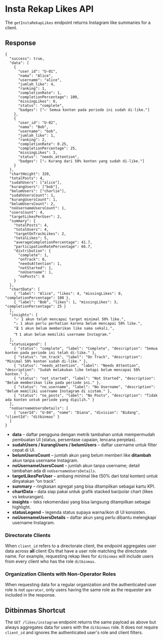 # Insta Rekap Likes API

The `getInstaRekapLikes` endpoint returns Instagram like summaries for a client.

## Response

```
{
  "success": true,
  "data": [
    {
      "user_id": "U-01",
      "nama": "Alice",
      "username": "alice",
      "jumlah_like": 4,
      "ranking": 1,
      "completionRate": 1,
      "completionPercentage": 100,
      "missingLikes": 0,
      "status": "complete",
      "badges": ["✅ Semua konten pada periode ini sudah di-like."]
    },
    {
      "user_id": "U-02",
      "nama": "Bob",
      "username": "bob",
      "jumlah_like": 1,
      "ranking": 2,
      "completionRate": 0.25,
      "completionPercentage": 25,
      "missingLikes": 3,
      "status": "needs_attention",
      "badges": ["⚠️ Kurang dari 50% konten yang sudah di-like."]
    }
  ],
  "chartHeight": 320,
  "totalPosts": 4,
  "sudahUsers": ["alice"],
  "kurangUsers": ["bob"],
  "belumUsers": ["charlie"],
  "sudahUsersCount": 1,
  "kurangUsersCount": 1,
  "belumUsersCount": 2,
  "noUsernameUsersCount": 1,
  "usersCount": 4,
  "targetLikesPerUser": 2,
  "summary": {
    "totalPosts": 4,
    "totalUsers": 4,
    "targetOnTrackLikes": 2,
    "totalLikes": 5,
    "averageCompletionPercentage": 41.7,
    "participationRatePercentage": 66.7,
    "distribution": {
      "complete": 1,
      "onTrack": 0,
      "needsAttention": 1,
      "notStarted": 1,
      "noUsername": 1,
      "noPosts": 0
    }
  },
  "chartData": [
    { "label": "Alice", "likes": 4, "missingLikes": 0, "completionPercentage": 100 },
    { "label": "Bob", "likes": 1, "missingLikes": 3, "completionPercentage": 25 }
  ],
  "insights": [
    "✅ 1 akun telah mencapai target minimal 50% like.",
    "⚠️ 1 akun perlu perhatian karena belum mencapai 50% like.",
    "⏳ 1 akun belum memberikan like sama sekali.",
    "❗ 1 akun belum memiliki username Instagram."
  ],
  "statusLegend": [
    { "status": "complete", "label": "Complete", "description": "Semua konten pada periode ini telah di-like." },
    { "status": "on_track", "label": "On Track", "description": "Minimal 50% konten sudah di-like." },
    { "status": "needs_attention", "label": "Needs Attention", "description": "Sudah melakukan like tetapi belum mencapai 50% konten." },
    { "status": "not_started", "label": "Not Started", "description": "Belum memberikan like pada periode ini." },
    { "status": "no_username", "label": "No Username", "description": "Belum memiliki username Instagram di sistem." },
    { "status": "no_posts", "label": "No Posts", "description": "Tidak ada konten untuk periode yang dipilih." }
  ],
  "noUsernameUsersDetails": [
    { "userId": "U-04", "name": "Diana", "division": "Bidang", "clientId": "ditbinmas" }
  ]
}
```

- **data** – daftar pengguna dengan metrik tambahan untuk mempermudah pembuatan UI (status, persentase capaian, lencana penjelas).
- **sudahUsers / kurangUsers / belumUsers** – daftar username untuk filter cepat di UI.
- **belumUsersCount** – jumlah akun yang belum memberi like **ditambah** akun tanpa username Instagram.
- **noUsernameUsersCount** – jumlah akun tanpa username; detail tambahan ada di `noUsernameUsersDetails`.
- **targetLikesPerUser** – ambang minimal like (50% dari total konten) untuk dinyatakan “on track”.
- **summary** – ringkasan agregat yang bisa ditampilkan sebagai kartu KPI.
- **chartData** – data siap pakai untuk grafik stacked bar/polar chart (likes vs kekurangan).
- **insights** – teks rekomendasi yang bisa langsung ditampilkan sebagai highlight.
- **statusLegend** – legenda status supaya warna/ikon di UI konsisten.
- **noUsernameUsersDetails** – daftar akun yang perlu dibantu melengkapi username Instagram.

### Directorate Clients

When `client_id` refers to a directorate client, the endpoint aggregates user data
across **all** client IDs that have a user role matching the directorate name.
For example, requesting rekap likes for `ditbinmas` will include users from every
client who has the role `ditbinmas`.

### Organization Clients with Non-Operator Roles

When requesting data for a regular organization and the authenticated user role is
not `operator`, only users having the same role as the requester are included in
the response.

## Ditbinmas Shortcut

The `GET /likes/instagram` endpoint returns the same payload as above but
always aggregates data for users with the `ditbinmas` role. It does not require
`client_id` and ignores the authenticated user's role and client filters.
